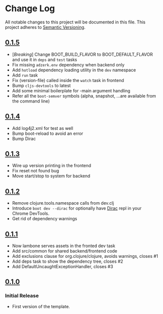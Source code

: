# Change Log
All notable changes to this project will be documented in this file.
This project adheres to [Semantic Versioning](http://semver.org/).

## [0.1.5](https://github.com/Lambda-X/lambone/compare/0.1.4...0.1.5)

- [*Breaking*] Change BOOT_BUILD_FLAVOR to BOOT_DEFAULT_FLAVOR and use it in `deps` and `test` tasks
- Fix missing `adzerk.env` dependency when backend only
- Add `hotload` dependency loading utility in the `dev` namespace
- Add `run` task
- Fix (version-file) called inside the `watch` task in frontend
- Bump `cljs-devtools` to latest
- Add some minimal boilerplate for -main argument handling
- Refer all the `boot-semver` symbols (alpha, snapshot, ...are available from the command line)

## [0.1.4](https://github.com/Lambda-X/lambone/compare/0.1.3...0.1.4)

- Add log4j2.xml for test as well
- Bump boot-reload to avoid an error
- Bump Dirac

## [0.1.3](https://github.com/Lambda-X/lambone/compare/0.1.2...0.1.3)

- Wire up version printing in the frontend
- Fix reset not found bug
- Move start/stop to system for backend

## [0.1.2](https://github.com/Lambda-X/lambone/compare/0.1.1...0.1.2)

- Remove clojure.tools.namespace calls from dev.clj
- Introduce `boot dev --dirac` for optionally have [Dirac](https://github.com/binaryage/dirac) repl in your Chrome DevTools.
- Get rid of dependency warnings

## [0.1.1](https://github.com/Lambda-X/lambone/compare/0.1.0...0.1.1)

- Now lambone serves assets in the fronted dev task
- Add src/common for shared backend/frontend code
- Add exclusions clause for org.clojure/clojure, avoids warnings, closes #1
- Add deps task to show the dependency tree, closes #2
- Add DefaultUncaughtExceptionHandler, closes #3

## [0.1.0](https://github.com/Lambda-X/lambone/compare/b7c8469...0.1.0)
### Initial Release
- First version of the template.
